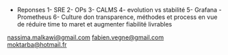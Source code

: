 * Reponses 
1- SRE
2- OPs
3- CALMS
4- evolution vs stabilité
5- Grafana - Prometheus
6- Culture don transparence, méthodes et process en vue de réduire time to maret et augmenter fiabilité livrables



nassima.malkawi@gmail.com
fabien.vegne@gmail.com
moktarba@hotmail.fr
